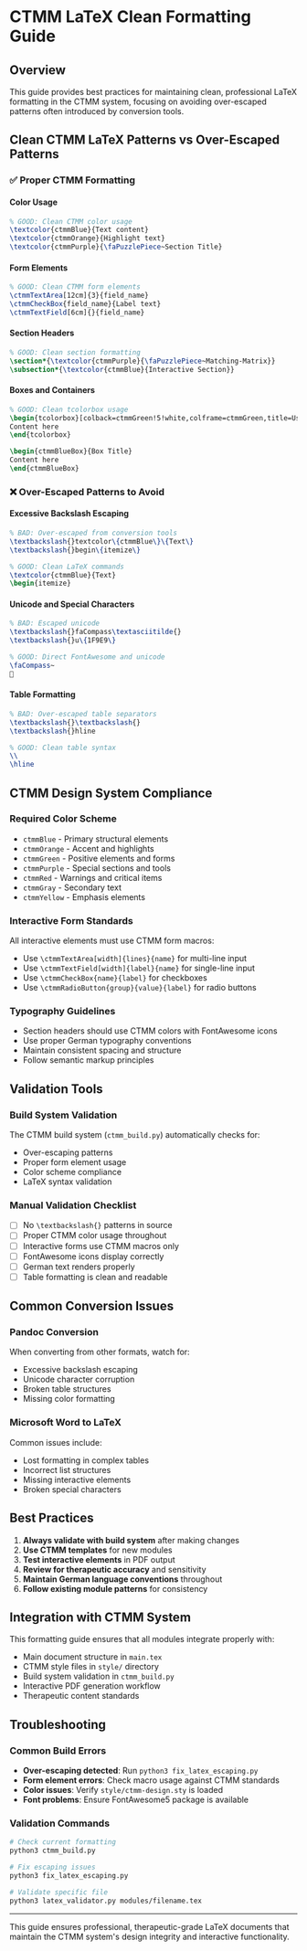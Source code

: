 # CTMM LaTeX Clean Formatting Guide

## Overview

This guide provides best practices for maintaining clean, professional LaTeX formatting in the CTMM system, focusing on avoiding over-escaped patterns often introduced by conversion tools.

## Clean CTMM LaTeX Patterns vs Over-Escaped Patterns

### ✅ Proper CTMM Formatting

#### Color Usage
```latex
% GOOD: Clean CTMM color usage
\textcolor{ctmmBlue}{Text content}
\textcolor{ctmmOrange}{Highlight text}
\textcolor{ctmmPurple}{\faPuzzlePiece~Section Title}
```

#### Form Elements
```latex
% GOOD: Clean CTMM form elements
\ctmmTextArea[12cm]{3}{field_name}
\ctmmCheckBox{field_name}{Label text}
\ctmmTextField[6cm]{}{field_name}
```

#### Section Headers
```latex
% GOOD: Clean section formatting
\section*{\textcolor{ctmmPurple}{\faPuzzlePiece~Matching-Matrix}}
\subsection*{\textcolor{ctmmBlue}{Interactive Section}}
```

#### Boxes and Containers
```latex
% GOOD: Clean tcolorbox usage
\begin{tcolorbox}[colback=ctmmGreen!5!white,colframe=ctmmGreen,title=Usage Notes]
Content here
\end{tcolorbox}

\begin{ctmmBlueBox}{Box Title}
Content here
\end{ctmmBlueBox}
```

### ❌ Over-Escaped Patterns to Avoid

#### Excessive Backslash Escaping
```latex
% BAD: Over-escaped from conversion tools
\textbackslash{}textcolor\{ctmmBlue\}\{Text\}
\textbackslash{}begin\{itemize\}

% GOOD: Clean LaTeX commands
\textcolor{ctmmBlue}{Text}
\begin{itemize}
```

#### Unicode and Special Characters
```latex
% BAD: Escaped unicode
\textbackslash{}faCompass\textasciitilde{}
\textbackslash{}u\{1F9E9\}

% GOOD: Direct FontAwesome and unicode
\faCompass~
🧩
```

#### Table Formatting
```latex
% BAD: Over-escaped table separators
\textbackslash{}\textbackslash{}
\textbackslash{}hline

% GOOD: Clean table syntax
\\
\hline
```

## CTMM Design System Compliance

### Required Color Scheme
- `ctmmBlue` - Primary structural elements
- `ctmmOrange` - Accent and highlights  
- `ctmmGreen` - Positive elements and forms
- `ctmmPurple` - Special sections and tools
- `ctmmRed` - Warnings and critical items
- `ctmmGray` - Secondary text
- `ctmmYellow` - Emphasis elements

### Interactive Form Standards
All interactive elements must use CTMM form macros:
- Use `\ctmmTextArea[width]{lines}{name}` for multi-line input
- Use `\ctmmTextField[width]{label}{name}` for single-line input
- Use `\ctmmCheckBox{name}{label}` for checkboxes
- Use `\ctmmRadioButton{group}{value}{label}` for radio buttons

### Typography Guidelines
- Section headers should use CTMM colors with FontAwesome icons
- Use proper German typography conventions
- Maintain consistent spacing and structure
- Follow semantic markup principles

## Validation Tools

### Build System Validation
The CTMM build system (`ctmm_build.py`) automatically checks for:
- Over-escaping patterns
- Proper form element usage
- Color scheme compliance
- LaTeX syntax validation

### Manual Validation Checklist
- [ ] No `\textbackslash{}` patterns in source
- [ ] Proper CTMM color usage throughout
- [ ] Interactive forms use CTMM macros only
- [ ] FontAwesome icons display correctly
- [ ] German text renders properly
- [ ] Table formatting is clean and readable

## Common Conversion Issues

### Pandoc Conversion
When converting from other formats, watch for:
- Excessive backslash escaping
- Unicode character corruption
- Broken table structures
- Missing color formatting

### Microsoft Word to LaTeX
Common issues include:
- Lost formatting in complex tables
- Incorrect list structures
- Missing interactive elements
- Broken special characters

## Best Practices

1. **Always validate with build system** after making changes
2. **Use CTMM templates** for new modules
3. **Test interactive elements** in PDF output
4. **Review for therapeutic accuracy** and sensitivity
5. **Maintain German language conventions** throughout
6. **Follow existing module patterns** for consistency

## Integration with CTMM System

This formatting guide ensures that all modules integrate properly with:
- Main document structure in `main.tex`
- CTMM style files in `style/` directory
- Build system validation in `ctmm_build.py`
- Interactive PDF generation workflow
- Therapeutic content standards

## Troubleshooting

### Common Build Errors
- **Over-escaping detected**: Run `python3 fix_latex_escaping.py`
- **Form element errors**: Check macro usage against CTMM standards
- **Color issues**: Verify `style/ctmm-design.sty` is loaded
- **Font problems**: Ensure FontAwesome5 package is available

### Validation Commands
```bash
# Check current formatting
python3 ctmm_build.py

# Fix escaping issues
python3 fix_latex_escaping.py

# Validate specific file
python3 latex_validator.py modules/filename.tex
```

---

This guide ensures professional, therapeutic-grade LaTeX documents that maintain the CTMM system's design integrity and interactive functionality.